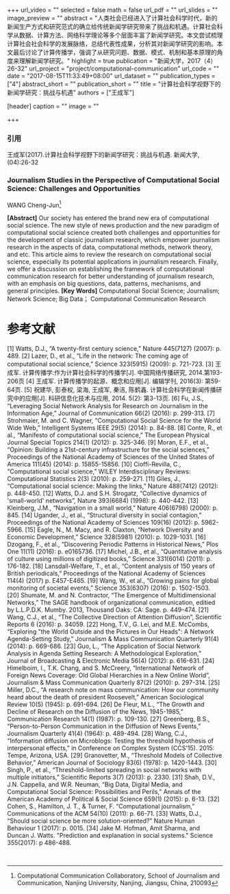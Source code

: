 +++
url_video = ""
selected = false
math = false
url_pdf = ""
url_slides = ""
image_preview = ""
abstract = "人类社会已经进入了计算社会科学时代，新的新闻生产方式和研究范式的确立给传统新闻学研究带来了挑战和机遇。计算社会科学从数据、计算方法、网络科学理论等多个层面丰富了新闻学研究。本文尝试梳理计算社会社会科学的发展脉络，总结代表性成果，分析其对新闻学研究的影响。本文最后讨论了计算传播学，强调了从研究问题、数据、模式、机制和基本原理的角度来理解新闻学研究。"
highlight = true
publication = "新闻大学，2017（4）26-32"
url_project = "project/computational-communication"
url_code = ""
date = "2017-08-15T11:33:49+08:00"
url_dataset = ""
publication_types = ["4"]
abstract_short = ""
publication_short = ""
title = "计算社会科学视野下的新闻学研究：挑战与机遇"
authors = ["王成军"]

[header]
  caption = ""
  image = ""

+++

### 引用

王成军(2017).计算社会科学视野下的新闻学研究：挑战与机遇. 新闻大学,(04):26-32


### Journalism Studies in the Perspective of Computational Social Science: Challenges and Opportunities

WANG Cheng-Jun[^1]

[^1]: Computational Communication Collaboratory, School of Journalism and Communication, Nanjing University, Nanjing, Jiangsu, China, 210093

**[Abstract]** Our society has entered the brand new era of computational social science. The new style of news production and the new paradigm of computational social science created both challenges and opportunities for the development of classic journalism research, which empower journalism research in the aspects of data, computational methods, network theory, and etc. This article aims to review the research on computational social science, especially its potential applications in journalism research. Finally, we offer a discussion on establishing the framework of computational communication research for better understanding of journalism research, with an emphasis on big questions, data, patterns, mechanisms, and general principles.
**[Key Words]** Computational Social Science;  Journalism;  Network Science;  Big Data； Computational Communication Research



# 参考文献

[1] Watts, D.J., “A twenty-first century science,” Nature 445(7127)  (2007): p. 489.
[2] Lazer, D., et al., “Life in the network: The coming age of computational social science,” Science 323(5915) (2009): p. 721-723.
[3] 王成军. 计算传播学:作为计算社会科学的传播学[J]. 中国网络传播研究, 2014.第193-206页
[4] 王成军. 计算传播学的起源、概念和应用[J]. 编辑学刊, 2016(3): 第59-64页.
[5] 祝建华, 彭泰权, 梁海, 王成军, 秦洁, 陈鹤鑫. 计算社会科学在新闻传播研究中的应用[J]. 科研信息化技术与应用, 2014. 5(2): 第3-13页.
[6] Fu, J.S., “Leveraging Social Network Analysis for Research on Journalism in the Information Age,” Journal of Communication 66(2) (2016): p. 299-313.
[7] Strohmaier, M. and C. Wagner, “Computational Social Science for the World Wide Web,” Intelligent Systems IEEE 29(5) (2014): p. 84-88.
[8] Conte, R., et al., “Manifesto of computational social science,” The European Physical Journal Special Topics 214(1) (2012): p. 325-346.
[9] Moran, E.F., et al., “Opinion: Building a 21st-century infrastructure for the social sciences,” Proceedings of the National Academy of Sciences of the United States of America 111(45) (2014): p. 15855-15856.
[10] Cioffi-Revilla, C., “Computational social science,” WILEY Interdisciplinary Reviews: Computational Statistics 2(3) (2010): p. 259-271.
[11] Giles, J., “Computational social science: Making the links,” Nature 488(7412) (2012): p. 448-450.
[12] Watts, D.J. and S.H. Strogatz, “Collective dynamics of 'small-world' networks”, Nature 393(6684) (1998): p. 440-442.
[13] Kleinberg, J.M., “Navigation in a small world,” Nature 406(6798) (2000): p. 845.
[14] Ugander, J., et al., “Structural diversity in social contagion,” Proceedings of the National Academy of Sciences 109(16) (2012): p. 5962-5966.
[15] Eagle, N., M. Macy, and R. Claxton, “Network Diversity and Economic Development,” Science  328(5981) (2010): p. 1029-1031.
[16] Dzogang, F., et al., “Discovering Periodic Patterns in Historical News,” Plos One 11(11) (2016): p. e0165736.
[17] Michel, J.B., et al., “Quantitative analysis of culture using millions of digitized books,” Science 331(6014) (2011): p. 176-182.
[18] Lansdall-Welfare, T., et al., “Content analysis of 150 years of British periodicals,” Proceedings of the National Academy of Sciences 114(4) (2017) p. E457-E465.
[19] Wang, W., et al., “Growing pains for global monitoring of societal events,” Science 353(6307) (2016): p. 1502-1503.
[20] Shumate, M. and N. Contractor, “The Emergence of Multidimensional Networks,” The SAGE handbook of organizational communication, editied by L.L.P.D.K. Mumby. 2013, Thousand Oaks: CA: Sage. p. 449-474.
[21] Wang, C.J., et al., “The Collective Direction of Attention Diffusion”, Scientific Reports 6 (2016): p. 34059.
[22] Hong, T.V., G. Lei, and M.E. McCombs, “Exploring "the World Outside and the Pictures in Our Heads": A Network Agenda-Setting Study,” Journalism & Mass Communication Quarterly 91(4) (2014): p. 669-686.
[23] Guo, L., “The Application of Social Network Analysis in Agenda Setting Research: A Methodological Exploration,” Journal of Broadcasting & Electronic Media 56(4) (2012): p. 616-631.
[24] Himelboim, I., T.K. Chang, and S. McCreery, “International Network of Foreign News Coverage: Old Global Hierarchies in a New Online World”, Journalism & Mass Communication Quarterly 87(2) (2010): p. 297-314.
[25] Miller, D.C., “A research note on mass communication: How our community heard about the death of president Roosevelt,” American Sociological Review 10(5) (1945): p. 691-694.
[26] De Fleur, M.L., “The Growth and Decline of Research on the Diffusion of the News, 1945-1985,” Communication Research 14(1) (1987): p. 109-130.
[27] Greenberg, B.S., “Person-to-Person Communication in the Diffusion of News Events,” Journalism Quarterly 41(4) (1964): p. 489-494.
[28] Wang, C.J., “Information diffusion on Microblogs: Testing the threshold hypothesis of interpersonal effects,” in Conference on Complex System (CCS'15). 2015: Tempe, Arizona, USA.
[29] Granovetter, M., “Threshold Models of Collective Behavior,” American Journal of Sociology 83(6) (1978): p. 1420-1443.
[30] Singh, P., et al., “Threshold-limited spreading in social networks with multiple initiators,” Scientific Reports 3(7) (2013): p. 2330.
[31] Shah, D.V., J.N. Cappella, and W.R. Neuman, “Big Data, Digital Media, and Computational Social Science: Possibilities and Perils,” Annals of the American Academy of Political & Social Science 659(1) (2015): p. 6-13.
[32] Cohen, S., Hamilton, J. T., & Turner, F. “Computational journalism,” Communications of the
	   ACM 54(10) (2011): p. 66-71.
[33] Watts, D.J., “Should social science be more solution-oriented?” Nature Human Behaviour 1 (2017): p. 0015.
[34] Jake M. Hofman, Amit Sharma, and Duncan J. Watts. "Prediction and explanation in social
systems." Science 355(2017): p 486-488.


 
